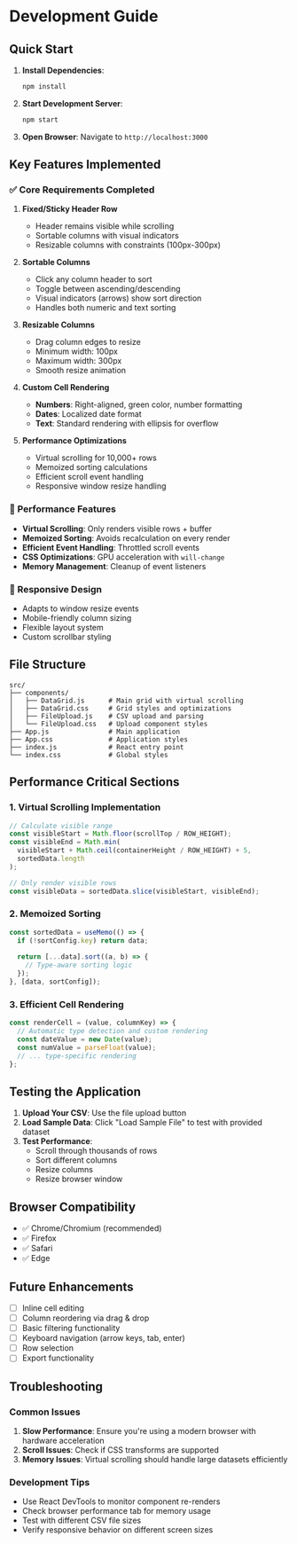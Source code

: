 # Development Guide

## Quick Start

1. **Install Dependencies**:
   ```bash
   npm install
   ```

2. **Start Development Server**:
   ```bash
   npm start
   ```

3. **Open Browser**: Navigate to `http://localhost:3000`

## Key Features Implemented

### ✅ Core Requirements Completed

1. **Fixed/Sticky Header Row**
   - Header remains visible while scrolling
   - Sortable columns with visual indicators
   - Resizable columns with constraints (100px-300px)

2. **Sortable Columns**
   - Click any column header to sort
   - Toggle between ascending/descending
   - Visual indicators (arrows) show sort direction
   - Handles both numeric and text sorting

3. **Resizable Columns**
   - Drag column edges to resize
   - Minimum width: 100px
   - Maximum width: 300px
   - Smooth resize animation

4. **Custom Cell Rendering**
   - **Numbers**: Right-aligned, green color, number formatting
   - **Dates**: Localized date format
   - **Text**: Standard rendering with ellipsis for overflow

5. **Performance Optimizations**
   - Virtual scrolling for 10,000+ rows
   - Memoized sorting calculations
   - Efficient scroll event handling
   - Responsive window resize handling

### 🎯 Performance Features

- **Virtual Scrolling**: Only renders visible rows + buffer
- **Memoized Sorting**: Avoids recalculation on every render
- **Efficient Event Handling**: Throttled scroll events
- **CSS Optimizations**: GPU acceleration with `will-change`
- **Memory Management**: Cleanup of event listeners

### 📱 Responsive Design

- Adapts to window resize events
- Mobile-friendly column sizing
- Flexible layout system
- Custom scrollbar styling

## File Structure

```
src/
├── components/
│   ├── DataGrid.js      # Main grid with virtual scrolling
│   ├── DataGrid.css     # Grid styles and optimizations
│   ├── FileUpload.js    # CSV upload and parsing
│   └── FileUpload.css   # Upload component styles
├── App.js               # Main application
├── App.css              # Application styles
├── index.js             # React entry point
└── index.css            # Global styles
```

## Performance Critical Sections

### 1. Virtual Scrolling Implementation
```javascript
// Calculate visible range
const visibleStart = Math.floor(scrollTop / ROW_HEIGHT);
const visibleEnd = Math.min(
  visibleStart + Math.ceil(containerHeight / ROW_HEIGHT) + 5,
  sortedData.length
);

// Only render visible rows
const visibleData = sortedData.slice(visibleStart, visibleEnd);
```

### 2. Memoized Sorting
```javascript
const sortedData = useMemo(() => {
  if (!sortConfig.key) return data;
  
  return [...data].sort((a, b) => {
    // Type-aware sorting logic
  });
}, [data, sortConfig]);
```

### 3. Efficient Cell Rendering
```javascript
const renderCell = (value, columnKey) => {
  // Automatic type detection and custom rendering
  const dateValue = new Date(value);
  const numValue = parseFloat(value);
  // ... type-specific rendering
};
```

## Testing the Application

1. **Upload Your CSV**: Use the file upload button
2. **Load Sample Data**: Click "Load Sample File" to test with provided dataset
3. **Test Performance**: 
   - Scroll through thousands of rows
   - Sort different columns
   - Resize columns
   - Resize browser window

## Browser Compatibility

- ✅ Chrome/Chromium (recommended)
- ✅ Firefox
- ✅ Safari
- ✅ Edge

## Future Enhancements

- [ ] Inline cell editing
- [ ] Column reordering via drag & drop
- [ ] Basic filtering functionality
- [ ] Keyboard navigation (arrow keys, tab, enter)
- [ ] Row selection
- [ ] Export functionality

## Troubleshooting

### Common Issues

1. **Slow Performance**: Ensure you're using a modern browser with hardware acceleration
2. **Scroll Issues**: Check if CSS transforms are supported
3. **Memory Issues**: Virtual scrolling should handle large datasets efficiently

### Development Tips

- Use React DevTools to monitor component re-renders
- Check browser performance tab for memory usage
- Test with different CSV file sizes
- Verify responsive behavior on different screen sizes 